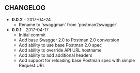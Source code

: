 CHANGELOG
---------
- **0.0.2** - 2017-04-24
  - Rename to 'swaggman' from 'postman2swagger'
- **0.0.1** - 2017-04-17
  - Initial commit
  - Add base Swagger 2.0 to Postman 2.0 conversion
  - Add ability to use base Postman 2.0 spec
  - Add ability to override API URL hostname
  - Add ability to add additional headers
  - Add support for reloading base Postman spec with simple Request.URL